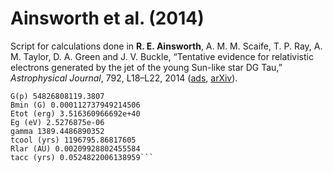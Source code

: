 # Ainsworth et al. (2014)

Script for calculations done in <b>R. E. Ainsworth</b>, A. M. M. Scaife, T. P. Ray, A. M. Taylor, D. A. Green and J. V. Buckle, “Tentative evidence for relativistic electrons generated by the jet of the young Sun-like star DG Tau,” <i>Astrophysical Journal</i>, 792, L18–L22, 2014 ([ads](http://adsabs.harvard.edu/abs/2014ApJ...792L..18A), [arXiv](https://arxiv.org/abs/1408.1892)).

```> gnuplot Min_Bfield2.gnu
G(p) 54826808119.3807
Bmin (G) 0.000112737949214506
Etot (erg) 3.516360966692e+40
Eg (eV) 2.5276875e-06
gamma 1389.4486890352
tcool (yrs) 1196795.86817605
Rlar (AU) 0.00209928802455584
tacc (yrs) 0.0524822006138959```